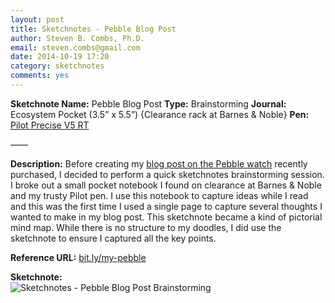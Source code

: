 ```yaml
---
layout: post
title: Sketchnotes - Pebble Blog Post
author: Steven B. Combs, Ph.D.
email: steven.combs@gmail.com
date: 2014-10-19 17:20
category: sketchnotes
comments: yes
---
```


**Sketchnote Name:** Pebble Blog Post
**Type:** Brainstorming
**Journal:** Ecosystem Pocket (3.5” x 5.5”) {Clearance rack at Barnes & Noble}
**Pen:** [Pilot Precise V5 RT](http://www.amazon.com/gp/product/B001E6A9M8/ref=as_li_ss_tl?ie=UTF8&camp=1789&creative=390957&creativeASIN=B001E6A9M8&linkCode=as2&tag=bricinmypockb-20)

——

**Description:** Before creating my [blog post on the Pebble watch](http://www.stevencombs.com/pebble/2014/10/19/my-first-month-with-pebble-watch.html) recently purchased, I decided to perform a quick sketchnotes brainstorming session. I broke out a small pocket notebook I found on clearance at Barnes & Noble and my trusty Pilot pen. I use this notebook to capture ideas while I read and this was the first time I used a single page to capture several thoughts I wanted to make in my blog post. This sketchnote became a kind of pictorial mind map. While there is no structure to my doodles, I did use the sketchnote to ensure I captured all the key points.

**Reference URL:** [bit.ly/my-pebble](bit.ly/my-pebble)

**Sketchnote:**  
![Sketchnotes - Pebble Blog Post Brainstorming](http://www.stevencombs.com/images/sketchnotes/2014-10-19-sketchnotes-pebble-blog-post.png)